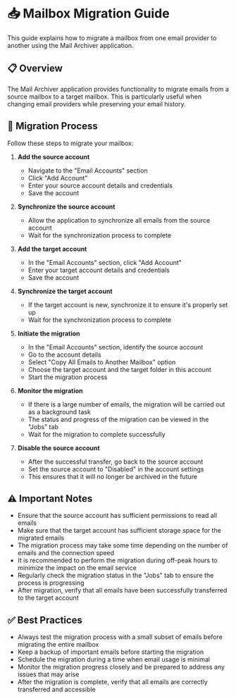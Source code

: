 # 📥 Mailbox Migration Guide

This guide explains how to migrate a mailbox from one email provider to another using the Mail Archiver application.

## 📋 Overview

The Mail Archiver application provides functionality to migrate emails from a source mailbox to a target mailbox. This is particularly useful when changing email providers while preserving your email history.

## 🚀 Migration Process

Follow these steps to migrate your mailbox:

1. **Add the source account**
   - Navigate to the "Email Accounts" section
   - Click "Add Account"
   - Enter your source account details and credentials
   - Save the account

2. **Synchronize the source account**
   - Allow the application to synchronize all emails from the source account
   - Wait for the synchronization process to complete

3. **Add the target account**
   - In the "Email Accounts" section, click "Add Account"
   - Enter your target account details and credentials
   - Save the account

4. **Synchronize the target account**
   - If the target account is new, synchronize it to ensure it's properly set up
   - Wait for the synchronization process to complete

5. **Initiate the migration**
   - In the "Email Accounts" section, identify the source account
   - Go to the account details
   - Select "Copy All Emails to Another Mailbox" option
   - Choose the target account and the target folder in this account
   - Start the migration process

6. **Monitor the migration**
   - If there is a large number of emails, the migration will be carried out as a background task
   - The status and progress of the migration can be viewed in the "Jobs" tab
   - Wait for the migration to complete successfully

7. **Disable the source account**
   - After the successful transfer, go back to the source account
   - Set the source account to "Disabled" in the account settings
   - This ensures that it will no longer be archived in the future

## ⚠️ Important Notes

- Ensure that the source account has sufficient permissions to read all emails
- Make sure that the target account has sufficient storage space for the migrated emails
- The migration process may take some time depending on the number of emails and the connection speed
- It is recommended to perform the migration during off-peak hours to minimize the impact on the email service
- Regularly check the migration status in the "Jobs" tab to ensure the process is progressing
- After migration, verify that all emails have been successfully transferred to the target account

## ✅ Best Practices

- Always test the migration process with a small subset of emails before migrating the entire mailbox
- Keep a backup of important emails before starting the migration
- Schedule the migration during a time when email usage is minimal
- Monitor the migration progress closely and be prepared to address any issues that may arise
- After the migration is complete, verify that all emails are correctly transferred and accessible
